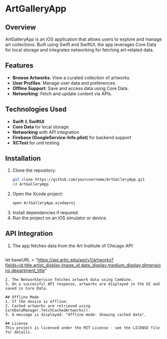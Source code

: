 # ArtGalleryApp

## Overview
ArtGalleryApp is an iOS application that allows users to explore and manage art collections. Built using Swift and SwiftUI, the app leverages Core Data for local storage and integrates networking for fetching art-related data.

## Features
- **Browse Artworks**: View a curated collection of artworks.
- **User Profiles**: Manage user data and preferences.
- **Offline Support**: Save and access data using Core Data.
- **Networking**: Fetch and update content via APIs.

## Technologies Used
- **Swift** & **SwiftUI**
- **Core Data** for local storage
- **Networking** with API integration
- **Firebase (GoogleService-Info.plist)** for backend support
- **XCTest** for unit testing

## Installation
1. Clone the repository:
   ```sh
   git clone https://github.com/yourusername/ArtGalleryApp.git
   cd ArtGalleryApp
   ```
2. Open the Xcode project:
   ```sh
   open ArtGalleryApp.xcodeproj
   ```
3. Install dependencies if required.
4. Run the project on an iOS simulator or device.

 ## API Integration

1. The app fetches data from the Art Institute of Chicago API:
   ```sh
let baseURL = "https://api.artic.edu/api/v1/artworks?fields=id,title,artist_display,image_id,date_display,medium_display,dimensions,department_title"
```
2. The NetworkService fetches artwork data using Combine.
3. On a successful API response, artworks are displayed in the UI and saved in Core Data.

## Offline Mode
1. If the device is offline:
2. Cached artworks are retrieved using CoreDataManager.fetchCachedArtworks().
3. A message is displayed: "Offline mode: Showing cached data".

## License
This project is licensed under the MIT License - see the LICENSE file for details.

